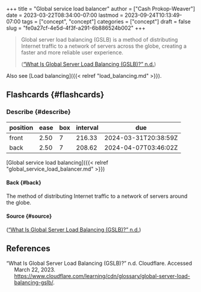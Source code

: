 +++
title = "Global service load balancer"
author = ["Cash Prokop-Weaver"]
date = 2023-03-22T08:34:00-07:00
lastmod = 2023-09-24T10:13:49-07:00
tags = ["concept", "concept"]
categories = ["concept"]
draft = false
slug = "fe0a27cf-4e5d-4f3f-a291-6b886524b002"
+++

> Global server load balancing (GSLB) is a method of distributing Internet traffic to a network of servers across the globe, creating a faster and more reliable user experience.
>
> (<a href="#citeproc_bib_item_1">“What Is Global Server Load Balancing (GSLB)?” n.d.</a>)

Also see [Load balancing]({{< relref "load_balancing.md" >}}).


## Flashcards {#flashcards}


### Describe {#describe}

| position | ease | box | interval | due                  |
|----------|------|-----|----------|----------------------|
| front    | 2.50 | 7   | 216.33   | 2024-03-31T20:38:59Z |
| back     | 2.50 | 7   | 208.62   | 2024-04-07T03:46:02Z |

[Global service load balancing]({{< relref "global_service_load_balancer.md" >}})


#### Back {#back}

The method of distributing Internet traffic to a network of servers around the globe.


#### Source {#source}

(<a href="#citeproc_bib_item_1">“What Is Global Server Load Balancing (GSLB)?” n.d.</a>)

## References

<style>.csl-entry{text-indent: -1.5em; margin-left: 1.5em;}</style><div class="csl-bib-body">
  <div class="csl-entry"><a id="citeproc_bib_item_1"></a>“What Is Global Server Load Balancing (GSLB)?” n.d. Cloudflare. Accessed March 22, 2023. <a href="https://www.cloudflare.com/learning/cdn/glossary/global-server-load-balancing-gslb/">https://www.cloudflare.com/learning/cdn/glossary/global-server-load-balancing-gslb/</a>.</div>
</div>
